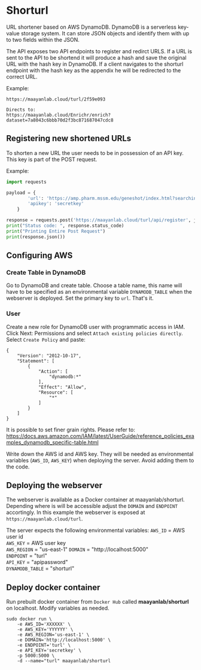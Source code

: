# Shorturl

URL shortener based on AWS DynamoDB. DynamoDB is a serverless key-value storage system. It can store JSON objects and identify them with up to two fields within the JSON.

The API exposes two API endpoints to register and redirct URLS. If a URL is sent to the API to be shortend it will produce a hash and save the original URL with the hash key in DynamoDB. If a client navigates to the shorturl endpoint with the hash key as the appendix he will be redirected to the correct URL.

Example:
```
https://maayanlab.cloud/turl/2f59e093

Directs to:
https://maayanlab.cloud/Enrichr/enrich?dataset=7a8043c6bbb70d2f3bc871687047cdc8
```

## Registering new shortened URLs

To shorten a new URL the user needs to be in possession of an API key. This key is part of the POST request.

Example:
``` python
import requests

payload = {
        'url': 'https://amp.pharm.mssm.edu/geneshot/index.html?searchin=Wound healing&searchnot=&rif=autorif',
        'apikey': 'secretkey'    
    }

response = requests.post('https://maayanlab.cloud/turl/api/register', json=payload)
print("Status code: ", response.status_code)
print("Printing Entire Post Request")
print(response.json())
```

## Configuring AWS

### Create Table in DynamoDB

Go to DynamoDB and create table. Choose a table name, this name will have to be specified as an environmental variable `DYNAMODB_TABLE` when the webserver is deployed. Set the primary key to `url`. That's it.

### User

Create a new role for DynamoDB user with programmatic access in IAM. Click Next: Permissions and select `Attach existing policies directly`. Select `Create Policy` and paste:

```
{
    "Version": "2012-10-17",
    "Statement": [
        {
            "Action": [
                "dynamodb:*"
            ],
            "Effect": "Allow",
            "Resource": [
                "*"
            ]
        }
    ]
}
```

It is possible to set finer grain rights. Please refer to:
https://docs.aws.amazon.com/IAM/latest/UserGuide/reference_policies_examples_dynamodb_specific-table.html

Write down the AWS id and AWS key. They will be needed as environmental variables (`AWS_ID`, `AWS_KEY`) when deploying the server. Avoid adding them to the code.

## Deploying the webserver

The webserver is available as a Docker container at maayanlab/shorturl. Depending where is will be accessible adjust the `DOMAIN` and `ENDPOINT` accortingly. In this example the webserver is exposed at `https://maayanlab.cloud/turl`. 

The server expects the following environmental variables:
`AWS_ID` = AWS user id <br>
`AWS_KEY` = AWS user key <br>
`AWS_REGION` = "us-east-1"
`DOMAIN` = "http://localhost:5000" <br>
`ENDPOINT` = "turl" <br>
`API_KEY` = "apipassword" <br>
`DYNAMODB_TABLE` = "shorturl" <br>

## Deploy docker container

Run prebuilt docker container from `Docker Hub` called **maayanlab/shorturl** on localhost. Modify variables as needed.

```
sudo docker run \ 
    -e AWS_ID='XXXXXX' \
    -e AWS_KEY='YYYYYY' \
    -e AWS_REGION='us-east-1' \
    -e DOMAIN='http://localhost:5000' \
    -e ENDPOINT='turl' \
    -e API_KEY='secretkey' \
    -p 5000:5000 \
    -d --name="turl" maayanlab/shorturl 
```


